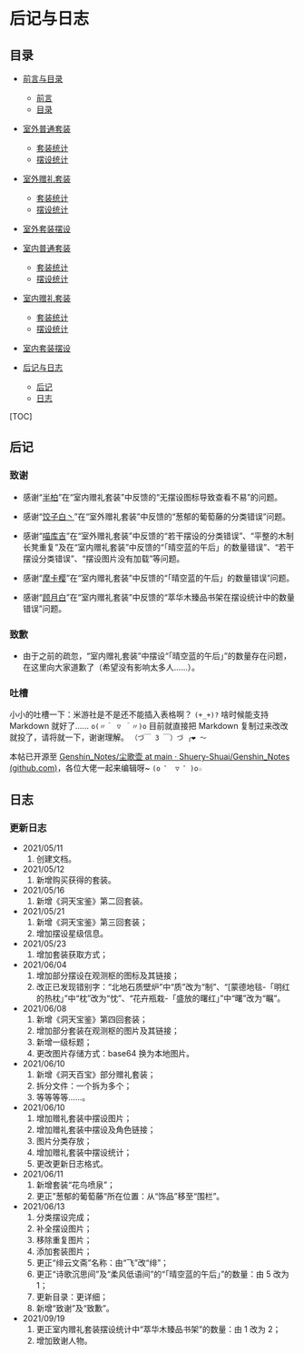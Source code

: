 # 后记与日志

## 目录

- [前言与目录](前言与目录.md)

  - [前言](前言与目录.md#前言)
  - [目录](前言与目录.md#目录)

- [室外普通套装](室外普通套装.md)

  - [套装统计](室外普通套装.md#套装统计)
  - [摆设统计](室外普通套装.md#摆设统计)

- [室外赠礼套装](室外赠礼套装.md)

  - [套装统计](室外赠礼套装.md#套装统计)
  - [摆设统计](室外赠礼套装.md#摆设统计)

- [室外套装摆设](室外套装摆设.md)

- [室内普通套装](室内普通套装.md)

  - [套装统计](室内普通套装.md#套装统计)
  - [摆设统计](室内普通套装.md#摆设统计)

- [室内赠礼套装](室内赠礼套装.md)

  - [套装统计](室内赠礼套装.md#套装统计)
  - [摆设统计](室内赠礼套装.md#摆设统计)

- [室内套装摆设](室内套装摆设.md)

- [后记与日志](后记与日志.md)

  - [后记](后记与日志.md#后记)
  - [日志](后记与日志.md#日志)

[TOC]

## 后记

### 致谢

- 感谢“[半柏](https://bbs.mihoyo.com/ys/accountCenter/postList?id=186995007)”在“室内赠礼套装”中反馈的“无摆设图标导致查看不易”的问题。

- 感谢“[饺子白丶](https://bbs.mihoyo.com/ys/accountCenter/postList?id=185280949)”在“室外赠礼套装”中反馈的“葱郁的葡萄藤的分类错误”问题。

- 感谢“[喵库吉](https://bbs.mihoyo.com/ys/accountCenter/postList?id=259402503)”在“室外赠礼套装”中反馈的“若干摆设的分类错误”、“平整的木制长凳重复”及在“室内赠礼套装”中反馈的“「晴空蓝的午后」的数量错误”、“若干摆设分类错误”、“摆设图片没有加载”等问题。

- 感谢“[摩卡樱](https://bbs.mihoyo.com/ys/accountCenter/postList?id=73956489)”在“室内赠礼套装”中反馈的“「晴空蓝的午后」的数量错误”问题。

- 感谢“[顾月白](https://bbs.mihoyo.com/ys/accountCenter/postList?id=290063377)”在“室内赠礼套装”中反馈的“萃华木臻品书架在摆设统计中的数量错误”问题。

### 致歉

- 由于之前的疏忽，“室内赠礼套装”中摆设“「晴空蓝的午后」”的数量存在问题，在这里向大家道歉了（希望没有影响太多人……）。

### 吐槽

小小的吐槽一下：米游社是不是还不能插入表格啊？ `(+_+)?` 啥时候能支持 Markdown 就好了…… `o(〃＾ ▽ ＾〃)o` 目前就直接把 Markdown 复制过来改改就投了，请将就一下，谢谢理解。
`（づ￣ 3 ￣）づ ╭❤ ～`

本帖已开源至 [Genshin_Notes/尘歌壶 at main · Shuery-Shuai/Genshin_Notes (github.com)](https://github.com/Shuery-Shuai/Genshin_Notes/tree/main/%E5%B0%98%E6%AD%8C%E5%A3%B6)，各位大佬一起来编辑呀~
`(o ゜ ▽ ゜)o☆`

## 日志

### 更新日志

- 2021/05/11
  1. 创建文档。
- 2021/05/12
  1. 新增购买获得的套装。
- 2021/05/16
  1. 新增《洞天宝鉴》第二回套装。
- 2021/05/21
  1. 新增《洞天宝鉴》第三回套装；
  2. 增加摆设星级信息。
- 2021/05/23
  1. 增加套装获取方式；
- 2021/06/04
  1. 增加部分摆设在观测枢的图标及其链接；
  2. 改正已发现错别字：“北地石质壁炉”中“质”改为“制”、“[蒙德地毯-「明红的热枕」”中“枕”改为“忱”、“花卉瓶栽-「盛放的曙红」”中“曙”改为“瞩”。
- 2021/06/08
  1. 新增《洞天宝鉴》第四回套装；
  2. 增加部分套装在观测枢的图片及其链接；
  3. 新增一级标题；
  4. 更改图片存储方式：base64 换为本地图片。
- 2021/06/10
  1. 新增《洞天百宝》部分赠礼套装；
  2. 拆分文件：一个拆为多个；
  3. 等等等等……。
- 2021/06/10
  1. 增加赠礼套装中摆设图片；
  2. 增加赠礼套装中摆设及角色链接；
  3. 图片分类存放；
  4. 增加赠礼套装中摆设统计；
  5. 更改更新日志格式。
- 2021/06/11
  1. 新增套装“花鸟喷泉”；
  2. 更正”葱郁的葡萄藤“所在位置：从“饰品”移至“围栏”。
- 2021/06/13
  1. 分类摆设完成；
  2. 补全摆设图片；
  3. 移除重复图片；
  4. 添加套装图片；
  5. 更正“绯云文斋”名称：由“飞”改“绯”；
  6. 更正“诗歌沉思间”及“柔风低语间”的“「晴空蓝的午后」”的数量：由 5 改为 1；
  7. 更新目录：更详细；
  8. 新增“致谢”及“致歉”。
- 2021/09/19
  1. 更正室内赠礼套装摆设统计中“萃华木臻品书架”的数量：由 1 改为 2；
  2. 增加致谢人物。
